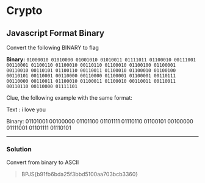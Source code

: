# Crypto

## Javascript Format Binary

Convert the following BINARY to flag

**Binary:** `01000010 01010000 01001010 01010011 01111011 01100010 00111001 00110001 01100110 01100010 00110110 01100010 01100100 01100001 00110010 00110101 01100110 00110011 01100010 01100010 01100100 00110101 00110001 00110000 00110000 01100001 01100001 00110111 00110000 00110011 01100010 01100011 01100010 00110011 00110011 00110110 00110000 01111101`

Clue, the following example with the same format:

Text  : i love you

Binary: 01101001 00100000 01101100 01101111 01110110           01100101 00100000 01111001 01101111 01110101

---

### Solution

Convert from binary to ASCII

>BPJS{b91fb6bda25f3bbd5100aa703bcb3360}